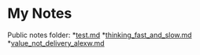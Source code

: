 My Notes
============
Public notes folder:
*[test.md](https://leimdorfer.github.io//borrador/content/test.md)
*[thinking_fast_and_slow.md](https://leimdorfer.github.io//borrador/content/thinking_fast_and_slow.md)
*[value_not_delivery_alexw.md](https://leimdorfer.github.io//borrador/content/value_not_delivery_alexw.md)
